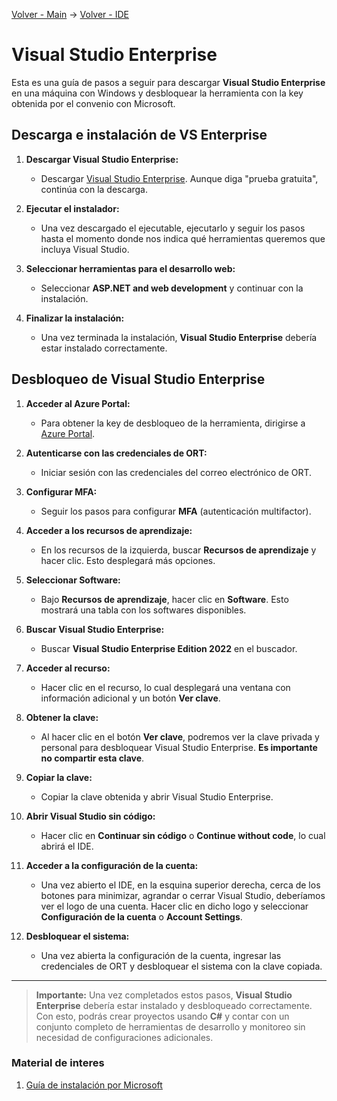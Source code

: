 [Volver - Main](https://github.com/IngSoft-DA2/DA2-Tecnologia/tree/main#preparaci%C3%B3n-del-ambiente-local) -> [Volver - IDE](https://github.com/IngSoft-DA2/DA2-Tecnologia/blob/main/ide.md#instalaci%C3%B3n-ide)

# Visual Studio Enterprise

Esta es una guía de pasos a seguir para descargar **Visual Studio Enterprise** en una máquina con Windows y desbloquear la herramienta con la key obtenida por el convenio con Microsoft.

## Descarga e instalación de VS Enterprise

1. **Descargar Visual Studio Enterprise:**
   - Descargar [Visual Studio Enterprise](https://visualstudio.microsoft.com/es/downloads/). Aunque diga "prueba gratuita", continúa con la descarga.
   
2. **Ejecutar el instalador:**
   - Una vez descargado el ejecutable, ejecutarlo y seguir los pasos hasta el momento donde nos indica qué herramientas queremos que incluya Visual Studio.

3. **Seleccionar herramientas para el desarrollo web:**
   - Seleccionar **ASP.NET and web development** y continuar con la instalación.
   
4. **Finalizar la instalación:**
   - Una vez terminada la instalación, **Visual Studio Enterprise** debería estar instalado correctamente.

## Desbloqueo de Visual Studio Enterprise

1. **Acceder al Azure Portal:**
   - Para obtener la key de desbloqueo de la herramienta, dirigirse a [Azure Portal](https://azureforeducation.microsoft.com/devtools).
   
2. **Autenticarse con las credenciales de ORT:**
   - Iniciar sesión con las credenciales del correo electrónico de ORT.

3. **Configurar MFA:**
   - Seguir los pasos para configurar **MFA** (autenticación multifactor).

4. **Acceder a los recursos de aprendizaje:**
   - En los recursos de la izquierda, buscar **Recursos de aprendizaje** y hacer clic. Esto desplegará más opciones.

5. **Seleccionar Software:**
   - Bajo **Recursos de aprendizaje**, hacer clic en **Software**. Esto mostrará una tabla con los softwares disponibles.

6. **Buscar Visual Studio Enterprise:**
   - Buscar **Visual Studio Enterprise Edition 2022** en el buscador.

7. **Acceder al recurso:**
   - Hacer clic en el recurso, lo cual desplegará una ventana con información adicional y un botón **Ver clave**.

8. **Obtener la clave:**
   - Al hacer clic en el botón **Ver clave**, podremos ver la clave privada y personal para desbloquear Visual Studio Enterprise. **Es importante no compartir esta clave**.

9. **Copiar la clave:**
   - Copiar la clave obtenida y abrir Visual Studio Enterprise.

10. **Abrir Visual Studio sin código:**
    - Hacer clic en **Continuar sin código** o **Continue without code**, lo cual abrirá el IDE.

11. **Acceder a la configuración de la cuenta:**
    - Una vez abierto el IDE, en la esquina superior derecha, cerca de los botones para minimizar, agrandar o cerrar Visual Studio, deberíamos ver el logo de una cuenta. Hacer clic en dicho logo y seleccionar **Configuración de la cuenta** o **Account Settings**.

12. **Desbloquear el sistema:**
    - Una vez abierta la configuración de la cuenta, ingresar las credenciales de ORT y desbloquear el sistema con la clave copiada.

---

> **Importante:** 
> Una vez completados estos pasos, **Visual Studio Enterprise** debería estar instalado y desbloqueado correctamente. Con esto, podrás crear proyectos usando **C#** y contar con un conjunto completo de herramientas de desarrollo y monitoreo sin necesidad de configuraciones adicionales.

### Material de interes
1. [Guía de instalación por Microsoft](https://learn.microsoft.com/en-us/visualstudio/install/install-visual-studio?view=vs-2022)
